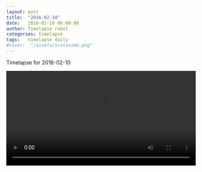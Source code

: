 ```yaml
---
layout: post
title:  "2016-02-10"
date:   2016-02-10 06:00:00
author: Timelapse robot
categories: timelapse
tags:	timelapse daily
#cover:  "/assets/instacode.png"
---
```

Timelapse for 2016-02-10

<video width="100%" controls="true">
  <source src="https://rest.s3for.me/bridgeinice/2016-02-10.webm" type="video/webm">
  <source src="https://rest.s3for.me/bridgeinice/2016-02-10.mp4" type="video/mp4">
  Your browser does not support the video tag.
</video>
